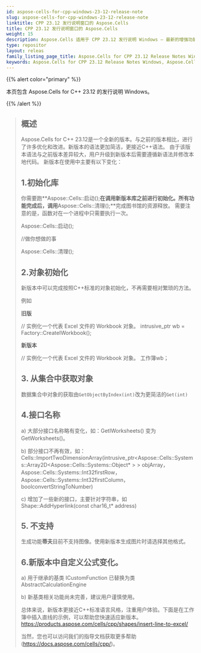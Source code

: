 ```yaml
---
id: aspose-cells-for-cpp-windows-23-12-release-note
slug: aspose-cells-for-cpp-windows-23-12-release-note
linktitle: CPP 23.12 发行说明窗口的 Aspose.Cells
title: CPP 23.12 发行说明窗口的 Aspose.Cells
weight: 15
description: Aspose.Cells 适用于 CPP 23.12 发行说明 Windows – 最新的增强功能、新功能和修复
type: repositor
layout: releas
family_listing_page_title: Aspose.Cells for CPP 23.12 Release Notes Window
keywords: Aspose.Cells for CPP 23.12 Release Notes Windows, Aspose.Cells for CPP 23.12 Windows updates and fixe
---
```

{{% alert color="primary" %}}

本页包含 Aspose.Cells for C++ 23.12 的发行说明 Windows。

{{% /alert %}}

> ## 概述
> Aspose.Cells for C++ 23.12是一个全新的版本。与之前的版本相比，进行了许多优化和改进。新版本的语法更加简洁，更接近C++语法。
> 由于该版本语法与之前版本差异较大，用户升级到新版本后需要遵循新语法并修改本地代码。
> 新版本在使用中主要有以下变化：
>
> ## 1.初始化库
>
> 你需要跑**Aspose::Cells::启动();**在调用新版本库之前进行初始化。所有功能完成后，调用**Aspose::Cells::清理();**完成图书馆的资源释放。
> 需要注意的是，函数对在一个进程中只需要执行一次。
>
> Aspose::Cells::启动();
>     
> //做你想做的事
>     
> Aspose::Cells::清理();
>
> ## 2.对象初始化
>
> 新版本中可以完成按照C++标准的对象初始化，不再需要相对繁琐的方法。
> 
> 例如
> 
>    **旧版**
>
> // 实例化一个代表 Excel 文件的 Workbook 对象。
> intrusive_ptr<IWorkbook> wb = Factory::CreateIWorkbook();
>
>    **新版本**
>
> // 实例化一个代表 Excel 文件的 Workbook 对象。
> 工作簿wb；
>
> ## 3. 从集合中获取对象
> 数据集合中对象的获取由`GetObjectByIndex(int)`改为更简洁的`Get(int)`
>
> ## 4.接口名称
> 
> a) 大部分接口名称略有变化，如：GetIWorksheets() 变为 GetWorksheets()。
>
> b) 部分接口不再有效，如：Cells::ImportTwoDimensionArray(intrusive_ptr<Aspose::Cells::Systems::Array2D<Aspose::Cells::Systems::Object* > > objArray，Aspose::Cells::Systems::Int32firstRow，Aspose::Cells::Systems::Int32firstColumn，boolconvertStringToNumber)
>
> c) 增加了一些新的接口，主要针对字符串，如Shape::AddHyperlink(const char16_t* address)
>
> ## 5. 不支持
>
> 生成功能**蒂夫**目前不支持图像。使用新版本生成图片时请选择其他格式。
>
> ## 6.新版本中自定义公式变化。
>
> a) 用于继承的基类 ICustomFunction 已替换为类 AbstractCalculationEngine
>
> b) 新基类相关功能尚未完善，建议用户谨慎使用。
>
> 总体来说，新版本更接近C++标准语言风格，注重用户体验。下面是在工作簿中插入直线的示例，可以帮助您快速适应新版本。
> https://products.aspose.com/cells/cpp/shapes/insert-line-to-excel/
>
> 当然，您也可以访问我们的指导文档获取更多帮助(https://docs.aspose.com/cells/cpp/)。
